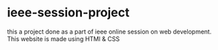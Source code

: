 # ieee-session-project
this a project done as a part of ieee online session on web development.
This website is made using HTMl & CSS
